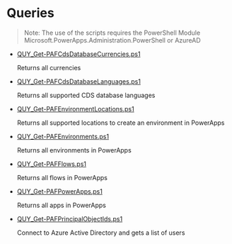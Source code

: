 # Queries

> Note: The use of the scripts requires the PowerShell Module Microsoft.PowerApps.Administration.PowerShell or AzureAD

+ [QUY_Get-PAFCdsDatabaseCurrencies.ps1](./QUY_Get-PAFCdsDatabaseCurrencies.ps1)

  Returns all currencies

+ [QUY_Get-PAFCdsDatabaseLanguages.ps1](./QUY_Get-PAFCdsDatabaseLanguages.ps1)

  Returns all supported CDS database languages

+ [QUY_Get-PAFEnvironmentLocations.ps1](./QUY_Get-PAFEnvironmentLocations.ps1)

  Returns all supported locations to create an environment in PowerApps

+ [QUY_Get-PAFEnvironments.ps1](./QUY_Get-PAFEnvironments.ps1)

  Returns all environments in PowerApps

+ [QUY_Get-PAFFlows.ps1](./QUY_Get-PAFFlows.ps1)

  Returns all flows in PowerApps

+ [QUY_Get-PAFPowerApps.ps1](./QUY_Get-PAFPowerApps.ps1)

  Returns all apps in PowerApps

+ [QUY_Get-PAFPrincipalObjectIds.ps1](./QUY_Get-PAFPrincipalObjectIds.ps1)

  Connect to Azure Active Directory and gets a list of users